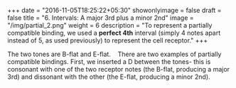 +++
date = "2016-11-05T18:25:22+05:30"
showonlyimage = false
draft = false
title = "6. Intervals: A major 3rd plus a minor 2nd"
image = "/img/partial_2.png"
weight = 6
description = "To represent a partially compatible binding, we used a **perfect 4th** interval (simply 4 notes apart instead of 5, as used previously) to represent the cell receptor."
+++



<!--more-->

The two tones are B-flat and E-flat.    There are two examples of partially compatible bindings. First, we inserted a D between the tones- this is consonant with one of the two receptor notes (the B-flat, producing a major 3rd) and dissonant with the other (the E-flat, producing a minor 2nd). 